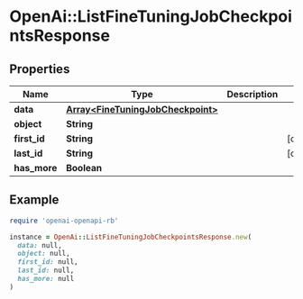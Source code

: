 # OpenAi::ListFineTuningJobCheckpointsResponse

## Properties

| Name | Type | Description | Notes |
| ---- | ---- | ----------- | ----- |
| **data** | [**Array&lt;FineTuningJobCheckpoint&gt;**](FineTuningJobCheckpoint.md) |  |  |
| **object** | **String** |  |  |
| **first_id** | **String** |  | [optional] |
| **last_id** | **String** |  | [optional] |
| **has_more** | **Boolean** |  |  |

## Example

```ruby
require 'openai-openapi-rb'

instance = OpenAi::ListFineTuningJobCheckpointsResponse.new(
  data: null,
  object: null,
  first_id: null,
  last_id: null,
  has_more: null
)
```

